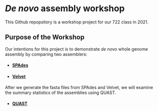 # _De novo_ assembly workshop 

This Github repopsitory is a workshop project for our 722 class in 2021.

## Purpose of the Workshop
Our intentions for this project is to demonstrate _de novo_ whole genome assembly by comparing two assemblers:
- #### [SPAdes](https://github.com/GregK10/722Workshop_Velvet.SPAdes_YY.MY.GK/blob/main/2_SPAdes.md)
- #### [Velvet](https://github.com/GregK10/722Workshop_Velvet.SPAdes_YY.MY.GK/blob/main/3_Velvet.md)

After we generate the fasta files from SPAdes and Velvet, we will examine the summary statistics of the assemblies using QUAST.
- #### [QUAST](https://github.com/GregK10/722Workshop_Velvet.SPAdes_YY.MY.GK/blob/main/4_QUAST.md)
